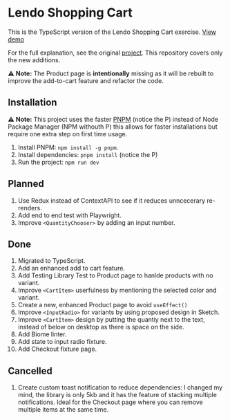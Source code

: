 # Lendo Shopping Cart

This is the TypeScript version of the Lendo Shopping Cart exercise. [View demo](https://lendo-ts.web.app)

For the full explanation, see the original [project](https://github.com/elalienx/lendo-shopping-cart). This repository covers only the new additions.

⚠️ **Note:** The Product page is **intentionally** missing as it will be rebuilt to improve the add-to-cart feature and refactor the code.

## Installation

⚠️ **Note:** This project uses the faster [PNPM](https://pnpm.io) (notice the P) instead of Node Package Manager (NPM withouth P) this allows for faster installations but require one extra step on first time usage.

1. Install PNPM: `npm install -g pnpm`.
1. Install dependencies: `pnpm install` (notice the P)
1. Run the project: `npm run dev`

## Planned

1. Use Redux instead of ContextAPI to see if it reduces unncecerary re-renders.
1. Add end to end test with Playwright.
1. Improve `<QuantityChooser>` by adding an input number.

## Done

1. Migrated to TypeScript.
1. Add an enhanced add to cart feature.
1. Add Testing Library Test to Product page to hanlde products with no variant.
1. Improve `<CartItem>` userfulness by mentioning the selected color and variant.
1. Create a new, enhanced Product page to avoid `useEffect()`
1. Improve `<InputRadio>` for variants by using proposed design in Sketch.
1. Improve `<CartItem>` design by putting the quantiy next to the text, instead of below on desktop as there is space on the side.
1. Add Biome linter.
1. Add state to input radio fixture.
1. Add Checkout fixture page.

## Cancelled

1. Create custom toast notification to reduce dependencies: I changed my mind, the library is only 5kb and it has the feature of stacking multiple notifications. Ideal for the Checkout page where you can remove multiple items at the same time.
